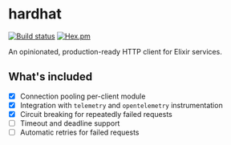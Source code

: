 # hardhat

[![Build status](https://github.com/seancribbs/hardhat/actions/workflows/ci.yaml/badge.svg)](https://github.com/seancribbs/hardhat/actions/workflows/ci.yaml) [![Hex.pm](https://img.shields.io/hexpm/v/hardhat.svg)](https://hex.pm/packages/hardhat)

<!-- MDOC -->
An opinionated, production-ready HTTP client for Elixir services.

## What's included

- [X] Connection pooling per-client module
- [X] Integration with `telemetry` and `opentelemetry` instrumentation
- [X] Circuit breaking for repeatedly failed requests
- [ ] Timeout and deadline support
- [ ] Automatic retries for failed requests
